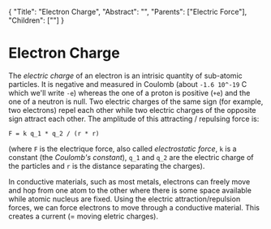 {
    "Title": "Electron Charge",
    "Abstract": "",
    "Parents": ["Electric Force"],
    "Children": [""]
}

# Electron Charge

The _electric charge_ of an electron is an intrisic quantity of sub-atomic particles. It is negative and measured in Coulomb (about `-1.6 10^-19` C which we'll write `-e`) whereas the one of a proton is positive (`+e`) and the one of a neutron is null. Two electric charges of the same sign (for example, two electrons) repel each other while two electric charges of the opposite sign attract each other. The amplitude of this attracting / repulsing force is:

`F = k q_1 * q_2 / (r * r)`

(where `F` is the electrique force, also called _electrostatic force_, `k` is a constant (the _Coulomb's constant_), `q_1` and `q_2` are the electric charge of the particles and `r` is the distance separating the charges). 

In conductive materials, such as most metals, electrons can freely move and hop from one atom to the other where there is some space available while atomic nucleus are fixed. Using the electric attraction/repulsion forces, we can force electrons to move through a conductive material. This creates a current (= moving eletric charges).